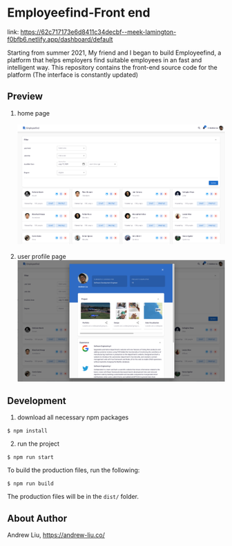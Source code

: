 # Employeefind-Front end

link: https://62c717173e6d8411c34decbf--meek-lamington-f0bfb6.netlify.app/dashboard/default

Starting from summer 2021, My friend and I began to build Employeefind, a platform that helps employers find suitable employees in an fast and intelligent way. This repository contains the front-end source code for the platform (The interface is constantly updated)

## Preview

1. home page
   <br/><br/>
   ![Website Screenshoot](public/assets/images/preview/preview1.png)
   <br/><br/>
2. user profile page
   ![Website Screenshoot](public/assets/images/preview/preview2.png)

## Development

1. download all necessary npm packages

```
$ npm install
```

2. run the project

```
$ npm run start
```

To build the production files, run the following:

```
$ npm run build
```

The production files will be in the `dist/` folder.

## About Author

Andrew Liu, https://andrew-liu.co/
